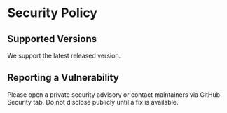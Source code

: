 # Security Policy

## Supported Versions
We support the latest released version.

## Reporting a Vulnerability
Please open a private security advisory or contact maintainers via GitHub Security tab. Do not disclose publicly until a fix is available.
